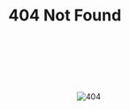 <script>
document.title="404";
</script>

<style>
@import url("http://dave-omega/std/style/wbrd/lemon.css");
img {
    display  : inline-block;
    position : fixed;
    left     : calc( 50% );
    transform : translate( -128px, 180px );
}
</style>

![404](./favicon.ico "Not Found")

# 404 Not Found


